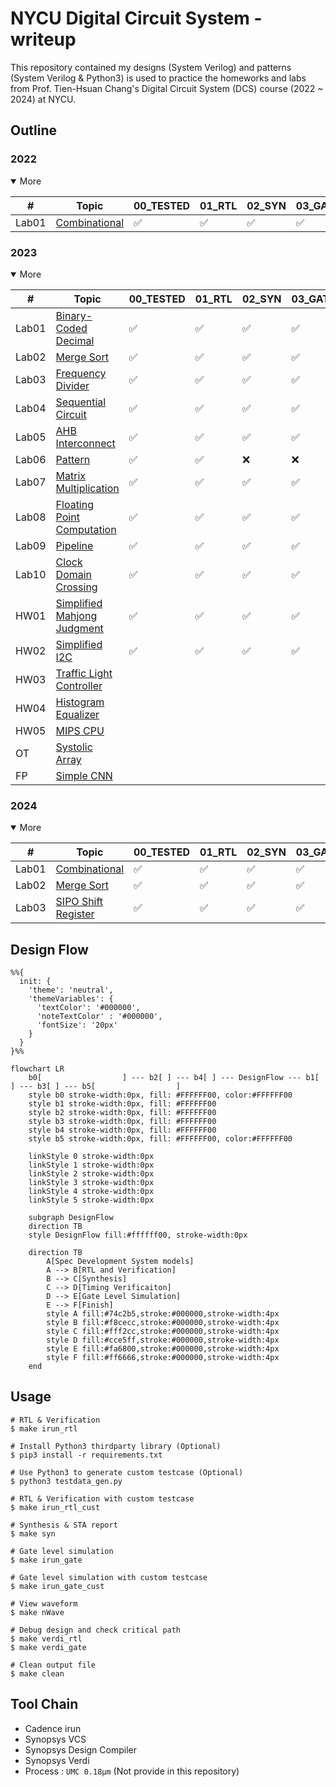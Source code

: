 # NYCU Digital Circuit System - writeup
This repository contained my designs (System Verilog) and patterns (System Verilog & Python3) is used to practice the homeworks and labs from Prof. Tien-Hsuan Chang's Digital Circuit System (DCS) course (2022 ~ 2024) at NYCU.

## Outline

### 2022
<details open>
<summary>More</summary>

| #     | Topic                                       | 00_TESTED | 01_RTL | 02_SYN | 03_GATE |
| ----- | ------------------------------------------- | --------- | ------ | ------ | ------- |
| Lab01 | [Combinational](./2022/Lab01/DCS_Lab01.pdf) | ✅         | ✅      | ✅      | ✅       |

</details>

### 2023
<details open>
<summary>More</summary>

| #     | Topic                                                    | 00_TESTED | 01_RTL | 02_SYN | 03_GATE |
| ----- | -------------------------------------------------------- | --------- | ------ | ------ | ------- |
| Lab01 | [Binary-Coded Decimal](./2023/Lab01/DCS_Lab01.pdf)       | ✅         | ✅      | ✅      | ✅       |
| Lab02 | [Merge Sort](./2023/Lab02/DCS_Lab02.pdf)                 | ✅         | ✅      | ✅      | ✅       |
| Lab03 | [Frequency Divider](./2023/Lab03/DCS_Lab03.pdf)          | ✅         | ✅      | ✅      | ✅       |
| Lab04 | [Sequential Circuit](./2023/Lab04/DCS_Lab04.pdf)         | ✅         | ✅      | ✅      | ✅       |
| Lab05 | [AHB Interconnect](./2023/Lab05/DCS_Lab05.pdf)           | ✅         | ✅      | ✅      | ✅       |
| Lab06 | [Pattern](./2023/Lab06/DCS_Lab06.pdf)                    | ✅         | ✅      | ❌      | ❌       |
| Lab07 | [Matrix Multiplication](./2023/Lab07/DCS_Lab07.pdf)      | ✅         | ✅      | ✅      | ✅       |
| Lab08 | [Floating Point Computation](./2023/Lab08/DCS_Lab08.pdf) | ✅         | ✅      | ✅      | ✅       |
| Lab09 | [Pipeline](./2023/Lab09/DCS_Lab09.pdf)                   | ✅         | ✅      | ✅      | ✅       |
| Lab10 | [Clock Domain Crossing](./2023/Lab10/DCS_Lab10.pdf)      | ✅         | ✅      | ✅      | ✅       |
| HW01  | [Simplified Mahjong Judgment](./2023/HW01/DCS_HW01.pdf)  | ✅         | ✅      | ✅      | ✅       |
| HW02  | [Simplified I2C](./2023/HW02/DCS_HW02.pdf)               | ✅         | ✅      | ✅      | ✅       |
| HW03  | [Traffic Light Controller](./2023/HW03/DCS_HW03.pdf)     |           |        |        |         |
| HW04  | [Histogram Equalizer](./2023/HW04/DCS_HW04.pdf)          |           |        |        |         |
| HW05  | [MIPS CPU](./2023/HW05/DCS_HW05.pdf)                     |           |        |        |         |
| OT    | [Systolic Array](./2023/OT/OT.pdf)                       |           |        |        |         |
| FP    | [Simple CNN](./2023/Final/DCS_Final_Project.pdf)         |           |        |        |         |

</details>

### 2024
<details open>
<summary>More</summary>

| #     | Topic                                             | 00_TESTED | 01_RTL | 02_SYN | 03_GATE |
| ----- | ------------------------------------------------- | --------- | ------ | ------ | ------- |
| Lab01 | [Combinational](./2024/Lab01/DCS_Lab01.pdf)       | ✅         | ✅      | ✅      | ✅       |
| Lab02 | [Merge Sort](./2024/Lab02/DCS_Lab02.pdf)          | ✅         | ✅      | ✅      | ✅       |
| Lab03 | [SIPO Shift Register](./2024/Lab03/DCS_Lab03.pdf) | ✅         | ✅      | ✅      | ✅       |

</details>

## Design Flow
```mermaid
%%{
  init: {
    'theme': 'neutral',
    'themeVariables': {
      'textColor': '#000000',
      'noteTextColor' : '#000000',
      'fontSize': '20px'
    }
  }
}%%

flowchart LR
    b0[                  ] --- b2[ ] --- b4[ ] --- DesignFlow --- b1[ ] --- b3[ ] --- b5[                  ]
    style b0 stroke-width:0px, fill: #FFFFFF00, color:#FFFFFF00
    style b1 stroke-width:0px, fill: #FFFFFF00
    style b2 stroke-width:0px, fill: #FFFFFF00
    style b3 stroke-width:0px, fill: #FFFFFF00
    style b4 stroke-width:0px, fill: #FFFFFF00
    style b5 stroke-width:0px, fill: #FFFFFF00, color:#FFFFFF00

    linkStyle 0 stroke-width:0px
    linkStyle 1 stroke-width:0px
    linkStyle 2 stroke-width:0px
    linkStyle 3 stroke-width:0px
    linkStyle 4 stroke-width:0px
    linkStyle 5 stroke-width:0px
    
    subgraph DesignFlow
    direction TB
    style DesignFlow fill:#ffffff00, stroke-width:0px

    direction TB
        A[Spec Development System models]
        A --> B[RTL and Verification]
        B --> C[Synthesis]
        C --> D[Timing Verificaiton]
        D --> E[Gate Level Simulation]
        E --> F[Finish]
        style A fill:#74c2b5,stroke:#000000,stroke-width:4px
        style B fill:#f8cecc,stroke:#000000,stroke-width:4px
        style C fill:#fff2cc,stroke:#000000,stroke-width:4px
        style D fill:#cce5ff,stroke:#000000,stroke-width:4px
        style E fill:#fa6800,stroke:#000000,stroke-width:4px
        style F fill:#ff6666,stroke:#000000,stroke-width:4px
    end
```

## Usage
```shell
# RTL & Verification
$ make irun_rtl

# Install Python3 thirdparty library (Optional)
$ pip3 install -r requirements.txt

# Use Python3 to generate custom testcase (Optional)
$ python3 testdata_gen.py

# RTL & Verification with custom testcase
$ make irun_rtl_cust

# Synthesis & STA report
$ make syn

# Gate level simulation
$ make irun_gate

# Gate level simulation with custom testcase
$ make irun_gate_cust

# View waveform
$ make nWave

# Debug design and check critical path
$ make verdi_rtl
$ make verdi_gate

# Clean output file
$ make clean
```

## Tool Chain
* Cadence irun
* Synopsys VCS
* Synopsys Design Compiler
* Synopsys Verdi
* Process : `UMC 0.18µm` (Not provide in this repository)
